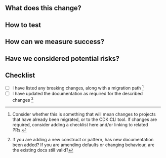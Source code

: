 ## What does this change?
<!-- A PR should have enough detail to be understandable far in the future. e.g what is the problem/why is the change needed, how does it solve it and any questions or points of discussion. Prefer copying information from a Trello card over linking to it; the card may not always exist and reviewers may not have access to the board. -->

## How to test
<!-- Provide instructions to help others verify the change. This could take the form of "On PROD, do X and witness Y. On this branch, do X and witness Z. " -->
<!-- FYI you can use https://github.com/guardian/cdk-playground to test changes before publishing to NPM. -->

## How can we measure success?
<!-- Do you expect errors to decrease? Do you expect user journeys to be simplified? What can be used to prove this? A filtered view of logs or analytics, etc? -->

## Have we considered potential risks?
<!-- What are the potential risks and how can they be mitigated? Does an error require an alarm? Should user help, infosec, or legal be informed of this change? Is private information guarded? Do we need to add anything in the backlog? -->

## Checklist

- [ ] I have listed any breaking changes, along with a migration path [^1]
- [ ] I have updated the documentation as required for the described changes [^2]

[^1]: Consider whether this is something that will mean changes to projects that have already been migrated, or to the CDK CLI tool. If changes are required, consider adding a checklist here and/or linking to related PRs.
[^2]: If you are adding a new construct or pattern, has new documentation been added? If you are amending defaults or changing behaviour, are the existing docs still valid?
